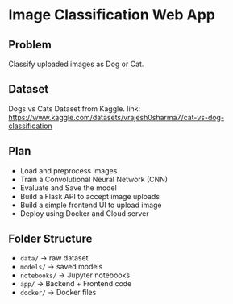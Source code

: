 # Image Classification Web App

## Problem
Classify uploaded images as Dog or Cat.

## Dataset
Dogs vs Cats Dataset from Kaggle.
link: https://www.kaggle.com/datasets/vrajesh0sharma7/cat-vs-dog-classification
## Plan
- Load and preprocess images
- Train a Convolutional Neural Network (CNN)
- Evaluate and Save the model
- Build a Flask API to accept image uploads
- Build a simple frontend UI to upload image
- Deploy using Docker and Cloud server

## Folder Structure
- `data/` → raw dataset
- `models/` → saved models
- `notebooks/` → Jupyter notebooks
- `app/` → Backend + Frontend code
- `docker/` → Docker files

